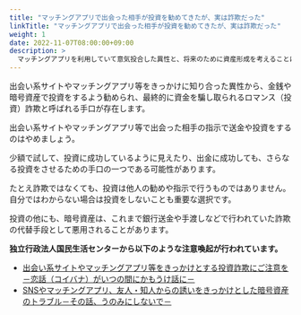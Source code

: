 ```yaml
---
title: "マッチングアプリで出会った相手が投資を勧めてきたが、実は詐欺だった"
linkTitle: "マッチングアプリで出会った相手が投資を勧めてきたが、実は詐欺だった"
weight: 1
date: 2022-11-07T08:00:00+09:00
description: >
  マッチングアプリを利用していて意気投合した異性と、将来のために資産形成を考えることになった。相手が紹介する投資サービスを利用することになり、暗号資産を入金した。何度か取引すると利益が出たが、2人で暮らすための資金としてはまだまだ足りない。相手がさらに大きな額を入金しようと言い出し、借金をして追加の入金を行って投資した。借金の返済もあるので、ある程度利益が出たところで一部を引き出そうとしたが、利用していたサービスが出金の申請に応じてくれない。
---
```


出会い系サイトやマッチングアプリ等をきっかけに知り合った異性から、金銭や暗号資産で投資をするよう勧められ、最終的に資金を騙し取られるロマンス（投資）詐欺と呼ばれる手口が存在します。

出会い系サイトやマッチングアプリ等で出会った相手の指示で送金や投資をするのはやめましょう。

少額で試して、投資に成功しているように見えたり、出金に成功しても、さらなる投資をさせるための手口の一つである可能性があります。

たとえ詐欺ではなくても、投資は他人の勧めや指示で行うものではありません。自分ではわからない場合は投資をしないことも重要な選択です。

投資の他にも、暗号資産は、これまで銀行送金や手渡しなどで行われていた詐欺の代替手段として悪用されることがあります。

**独立行政法人国民生活センターから以下のような注意喚起が行われています。**

- [出会い系サイトやマッチングアプリ等をきっかけとする投資詐欺にご注意を－恋話（コイバナ）がいつの間にかもうけ話に－ ](https://www.kokusen.go.jp/pdf/n-20210218_1.pdf)
- [SNSやマッチングアプリ、友人・知人からの誘いをきっかけとした暗号資産のトラブル－その話、うのみにしないで－](https://www.kokusen.go.jp/pdf/n-20220804_1.pdf)